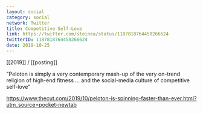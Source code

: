 ```yaml
---
layout: social
category: social
network: Twitter
title: Competitive Self-Love
link: https://twitter.com/steinea/status/1187818764458266624
twitterID: 1187818764458266624
date: 2019-10-25
---
```


[[2019]] / [[posting]]

"Peloton is simply a very contemporary mash-up of the very on-trend religion of high-end fitness ... and the social-media culture of competitive self-love"

<https://www.thecut.com/2019/10/peloton-is-spinning-faster-than-ever.html?utm_source=pocket-newtab>
